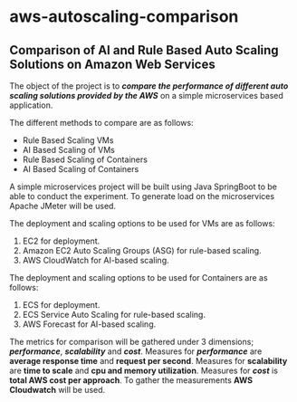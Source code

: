 # aws-autoscaling-comparison

## Comparison of AI and Rule Based Auto Scaling Solutions on Amazon Web Services
The object of the project is to ___compare the performance of different auto scaling solutions provided by the AWS___ on a simple microservices based application. 

The different methods to compare are as follows:
- Rule Based Scaling VMs
- AI Based Scaling of VMs
- Rule Based Scaling of Containers
- AI Based Scaling of Containers

A simple microservices project will be built using Java SpringBoot to be able to conduct the experiment. To generate load on the microservices Apache JMeter will be used. 

The deployment and scaling options to be used for VMs are as follows:
1. EC2 for deployment.
2. Amazon EC2 Auto Scaling Groups (ASG) for rule-based scaling.
3. AWS CloudWatch for AI-based scaling.

The deployment and scaling options to be used for Containers are as follows:
1. ECS for deployment.
2. ECS Service Auto Scaling for rule-based scaling.
3. AWS Forecast for AI-based scaling.

The metrics for comparison will be gathered under 3 dimensions; ___performance___, ___scalability___ and ___cost___. Measures for ___performance___ are __average response time__ and __request per second__. Measures for ______scalability______ are __time to scale__ and __cpu and memory utilization__. Measures for ___cost___ is __total AWS cost per approach__. To gather the measurements __AWS Cloudwatch__ will be used.
